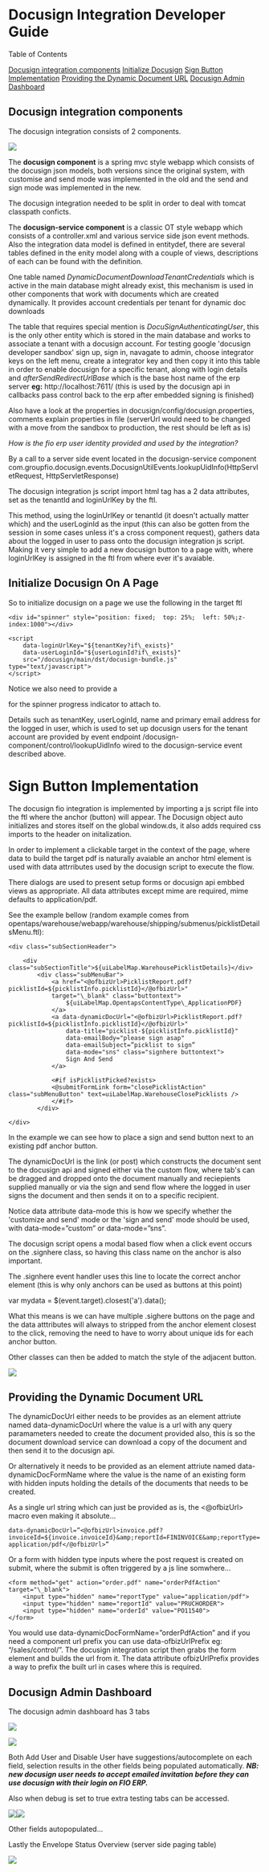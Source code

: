 ﻿# Docusign Integration Developer Guide

Table of Contents

[Docusign integration components](#__RefHeading__105_48820836)
[Initialize Docusign](#__RefHeading__540_1136857470)
[Sign Button Implementation](#__RefHeading__109_48820836)
[Providing the Dynamic Document URL](#__RefHeading__504_1136857470)
[Docusign Admin Dashboard](#__RefHeading__294_2020576435)

## Docusign integration components

The docusign integration consists of 2 components.

![](./docs/Aspose.Words.72a40e18-37a5-420a-8e45-805347be73d2.001.png)

The **docusign component** is a spring mvc style webapp which consists of the docusign json models, both versions since the original system, with customise and send mode was implemented in the old and the send and sign mode was implemented in the new.

The docusign integration needed to be split in order to deal with tomcat classpath conficts.

The **docusign-service component** is a classic OT style webapp which consists of a controller.xml and various service side json event methods. Also the integration data model is defined in entitydef, there are several tables defined in the enity model along with a couple of views, descriptions of each can be found with the definition.

One table named *DynamicDocumentDownloadTenantCredentials* which is active in the main database might already exist, this mechanism is used in other components that work with documents which are created dynamically. It provides account credentials per tenant for dynamic doc downloads

The table that requires special mention is *DocuSignAuthenticatingUser*, this is the only other entity which is stored in the main database and works to associate a tenant with a docusign account. For testing google 'docusign developer sandbox' sign up, sign in, navagate to admin, choose integrator keys on the left menu, create a integrator key and then copy it into this table in order to enable docusign for a specific tenant, along with login details and *afterSendRedirectUrlBase* which is the base host name of the erp server **eg:** http://localhost:7611/ (this is used by the docusign api in callbacks pass control back to the erp after embedded signing is finished)

Also have a look at the properties in docusign/config/docusign.properties, comments explain properties in file (serverUrl would need to be changed with a move from the sandbox to production, the rest should be left as is)

*How is the fio erp user identity provided and used by the integration?*

By a call to a server side event located in the docusign-service component com.groupfio.docusign.events.DocusignUtilEvents.lookupUidInfo(HttpServletRequest, HttpServletResponse)

The docusign integration js script import html tag has a 2 data attributes, set as the tenantId and loginUrlKey by the ftl.

This method, using the loginUrlKey or tenantId (it doesn't actually matter which)  and the userLoginId as the input (this can also be gotten from the session in some cases unless it's a cross component request), gathers data about the logged in user to pass onto the docusign integration js script.  Making it very simple to add a new docusign button to a page with, where loginUrlKey is assigned in the ftl from where ever it's avaiable.

## Initialize Docusign On A Page

So to initialize docusign on a page we use the following in the target ftl

```
<div id="spinner" style="position: fixed;  top: 25%;  left: 50%;z-index:1000"></div>

<script
    data-loginUrlKey="${tenantKey?if\_exists}"
    data-userLoginId="${userLoginId?if\_exists}"
    src="/docusign/main/dst/docusign-bundle.js" type="text/javascript">
</script>
```

Notice we also need to provide a <div> for the spinner progress indicator to attach to.

Details such as tenantKey, userLoginId, name and primary email address for the logged in user, which is used to set up docusign users for the tenant account are provided by event endpoint /docusign-component/control/lookupUidInfo wired to the docusign-service event described above.

# Sign Button Implementation

The docusign fio integration is implemented by importing a js script file into the ftl where the anchor (button) will appear. The Docusign object auto initializes and stores itself on the global window.ds, it also adds required css imports to the header on initalization.

In order to implement a clickable target in the context of the page, where data to build the target pdf is naturally avaiable an anchor html element is used with data attrributes used by the docusign script to execute the flow.

There dialogs are used to present setup forms or docusign api embbed views as appropriate. All data  attributes except mime are required, mime defaults to application/pdf.

See the example bellow (random example comes from opentaps/warehouse/webapp/warehouse/shipping/submenus/picklistDetailsMenu.ftl):

```
<div class="subSectionHeader">

    <div class="subSectionTitle">${uiLabelMap.WarehousePicklistDetails}</div>
        <div class="subMenuBar">
            <a href="<@ofbizUrl>PicklistReport.pdf?picklistId=${picklistInfo.picklistId}</@ofbizUrl>" 
            target="\_blank" class="buttontext">
                ${uiLabelMap.OpentapsContentType\_ApplicationPDF}
            </a>
            <a data-dynamicDocUrl="<@ofbizUrl>PicklistReport.pdf?picklistId=${picklistInfo.picklistId}</@ofbizUrl>" 
                data-title="picklist-${picklistInfo.picklistId}" 
                data-emailBody="please sign asap" 
                data-emailSubject=”picklist to sign” 
                data-mode="sns" class="signhere buttontext">
                Sign And Send
            </a>

            <#if isPicklistPicked?exists>
            <@submitFormLink form="closePicklistAction" class="subMenuButton" text=uiLabelMap.WarehouseClosePicklists />
            </#if>
        </div>

</div>
```

In the example we can see how to place a sign and send button next to an existing pdf anchor button.

The dynamicDocUrl is the link (or post) which constructs the document sent to the docusign api and signed either via the custom flow, where tab's can be dragged and dropped onto the document manually and reciepients supplied manually or via the sign and send flow where the logged in user signs the document and then sends it on to a specific recipient.

Notice data attribute data-mode this is how we specify whether the 'customize and send' mode or the 'sign and send' mode should be used, with data-mode=”custom” or data-mode=”sns”.

The docusign script opens a modal based flow when a click event occurs on the .signhere class, so having this class name on the anchor is also important.

The .signhere event handler uses this line to locate the correct anchor element (this is why only anchors can be used as buttons at this point)

 var mydata = $(event.target).closest('a').data();

What this means is we can have multiple .sighere buttons on the page and the data atttributes will always to stripped from the anchor element closest to the click, removing the need to have to worry about unique ids for each anchor button.

Other classes can then be added to match the style of the adjacent button.

![](./docs/Aspose.Words.72a40e18-37a5-420a-8e45-805347be73d2.002.png)

## Providing the Dynamic Document URL

The  dynamicDocUrl either needs to be provides as an element attriute named data-dynamicDocUrl where the value is a url with any query paramameters needed to create the document provided also, this is so the document download service can download a copy of the document and then send it to the docusign api.

Or alternatively it needs to be provided as an element attriute named data-dynamicDocFormName where the value is the name of an existing form with hidden inputs holding the details of the documents that needs to be created.

As a single url string which can just be provided as is, the <@ofbizUrl> macro even making it absolute...

`data-dynamicDocUrl=”<@ofbizUrl>invoice.pdf?invoiceId=${invoice.invoiceId}&amp;reportId=FININVOICE&amp;reportType=application/pdf</@ofbizUrl>”`

Or a form with hidden type inputs where the post request is created on submit, where the submit is often triggered by a js line somwhere...

```
<form method="get" action="order.pdf" name="orderPdfAction" target="\_blank">
    <input type="hidden" name="reportType" value="application/pdf">
    <input type="hidden" name="reportId" value="PRUCHORDER">
    <input type="hidden" name="orderId" value="PO11540">
</form>
```

You would use  data-dynamicDocFormName=”orderPdfAction” and if you need a component url prefix you can use data-ofbizUrlPrefix eg: “/sales/control/”. The docusign integration script then grabs the form element and builds the url from it. The data attribute  ofbizUrlPrefix provides a way to prefix the built url in cases where this is required.

## Docusign Admin Dashboard

The docusign admin dashboard has 3 tabs

![](./docs/Aspose.Words.72a40e18-37a5-420a-8e45-805347be73d2.003.png)

![](./docs/Aspose.Words.72a40e18-37a5-420a-8e45-805347be73d2.004.png)  

Both Add User and Disable User have suggestions/autocomplete on each field, selection results in the other fields being populated automatically. ***NB: new docusign user needs to accept emailed invitation before they can use docusign with their login on FIO ERP.***

Also when debug is set to true extra testing tabs can be accessed.

![](./docs/Aspose.Words.72a40e18-37a5-420a-8e45-805347be73d2.005.png)![](./docs/Aspose.Words.72a40e18-37a5-420a-8e45-805347be73d2.006.png)

Other fields autopopulated...

Lastly the Envelope Status Overview (server side paging table)

![](./docs/Aspose.Words.72a40e18-37a5-420a-8e45-805347be73d2.007.png)
